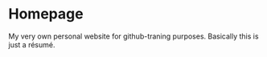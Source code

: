 # Homepage
My very own personal website for github-traning purposes. 
Basically this is just a résumé.

